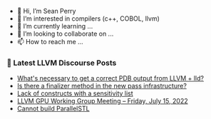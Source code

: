 - 👋 Hi, I’m Sean Perry
- 👀 I’m interested in compilers (c++, COBOL, llvm)
- 🌱 I’m currently learning ...
- 💞️ I’m looking to collaborate on ...
- 📫 How to reach me ...

<!---
s66perry/s66perry is a ✨ special ✨ repository because its `README.md` (this file) appears on your GitHub profile.
You can click the Preview link to take a look at your changes.
--->
### 📕 Latest LLVM Discourse Posts

<!-- DISCOURSE-LLVM:START -->
- [What&#39;s necessary to get a correct PDB output from LLVM + lld?](https://discourse.llvm.org/t/whats-necessary-to-get-a-correct-pdb-output-from-llvm-lld/63870#post_1)
- [Is there a finalizer method in the new pass infrastructure?](https://discourse.llvm.org/t/is-there-a-finalizer-method-in-the-new-pass-infrastructure/63869#post_1)
- [Lack of constructs with a sensitivity list](https://discourse.llvm.org/t/lack-of-constructs-with-a-sensitivity-list/63692#post_11)
- [LLVM GPU Working Group Meeting – Friday, July 15, 2022](https://discourse.llvm.org/t/llvm-gpu-working-group-meeting-friday-july-15-2022/63765#post_3)
- [Cannot build ParallelSTL](https://discourse.llvm.org/t/cannot-build-parallelstl/63708#post_7)
<!-- DISCOURSE-LLVM:END -->
